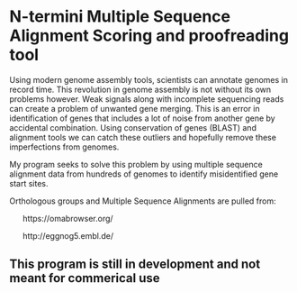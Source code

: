 # N-termini Multiple Sequence Alignment Scoring and proofreading tool 

Using modern genome assembly tools, scientists can annotate genomes in record time. This revolution in genome assembly is not without its own problems however. Weak signals along with incomplete sequencing reads can create a problem of unwanted gene merging. This is an error in identification of genes that includes a lot of noise from another gene by accidental combination. Using conservation of genes (BLAST) and alignment tools we can catch these outliers and hopefully remove these imperfections from genomes.

My program seeks to solve this problem by using multiple sequence alignment data from hundreds of genomes to identify misidentified gene start sites. 

Orthologous groups and Multiple Sequence Alignments are pulled from:
<ul>
  https://omabrowser.org/</ul>
<ul>
  http://eggnog5.embl.de/
</ul>

## This program is still in development and not meant for commerical use
